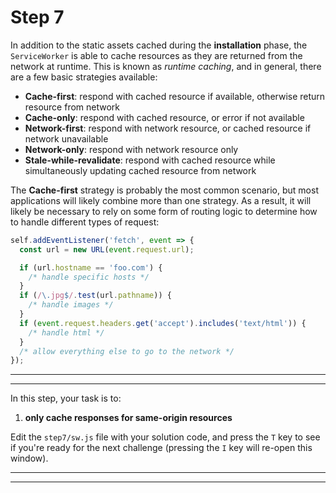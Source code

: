# Step 7

In addition to the static assets cached during the **installation** phase, the `ServiceWorker` is able to cache resources as they are returned from the network at runtime. This is known as *runtime caching*, and in general, there are a few basic strategies available:

- **Cache-first**: respond with cached resource if available, otherwise return resource from network
- **Cache-only**: respond with cached resource, or error if not available
- **Network-first**: respond with network resource, or cached resource if network unavailable
- **Network-only**: respond with network resource only
- **Stale-while-revalidate**: respond with cached resource while simultaneously updating cached resource from network

The **Cache-first** strategy is probably the most common scenario, but most applications will likely combine more than one strategy. As a result, it will likely be necessary to rely on some form of routing logic to determine how to handle different types of request:

```js
self.addEventListener('fetch', event => {
  const url = new URL(event.request.url);

  if (url.hostname == 'foo.com') {
    /* handle specific hosts */
  }
  if (/\.jpg$/.test(url.pathname)) {
    /* handle images */
  }
  if (event.request.headers.get('accept').includes('text/html')) {
    /* handle html */
  }
  /* allow everything else to go to the network */
});
```

---
---

In this step, your task is to:

1. **only cache responses for same-origin resources**

Edit the `step7/sw.js` file with your solution code, and press the `T` key to see if you're ready for the next challenge (pressing the `I` key will re-open this window).

---
---